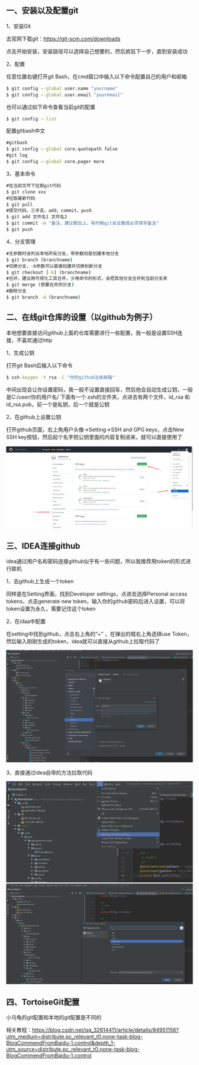 ## 一、安装以及配置git

1、安装Git

去官网下载git：https://git-scm.com/downloads

点击开始安装，安装路径可以选择自己想要的，然后疯狂下一步，直到安装成功

2、配置

任意位置右键打开git Bash，在cmd窗口中输入以下命令配置自己的用户和邮箱

```bat
$ git config --global user.name "yourname"
$ git config --global user.email "youremail"
```

也可以通过如下命令查看当前git的配置

```bat
$ git config --list
```

配置gitbash中文

```bat
#gitbash
$ git config --global core.quotepath false
#git log
$ git config --global core.pager more
```

3、基本命令

```bat
#在当前文件下拉取git代码
$ git clone xxx
#拉取最新代码
$ git pull
#提交代码，三步走，add，commit，push
$ git add 文件名1 文件名2
$ git commit -m "备注，建议都加上，有时候git会设置成必须填写备注"
$ git push
```

4、分支管理

```bat
#无参数时会列出本地所有分支，带参数则是创建本地分支
$ git branch (branchname)
#切换分支，-b参数可以直接创建并切换到新分支
$ git checkout [-b] (branchname)
#合并，建议用可视化工具合并，少用命令的形式，会把其他分支合并到当前分支来
$ git merge (想要合并的分支)
#删除分支
$ git branch -d (branchname)
```

## 二、在线git仓库的设置（以github为例子）

本地想要直接访问github上面的仓库需要进行一些配置，我一般是设置SSH连接，不喜欢通过http

1、生成公钥

打开git Bash后输入以下命令

```bat
$ ssh-keygen -t rsa -C "你的github注册邮箱"
```

中间出现会让你设置密码，我一般不设置直接回车，然后他会自动生成公钥，一般是C:/user/你的用户名/ 下面有一个.ssh的文件夹，点进去有两个文件，id_rsa 和 id_rsa.pub，前一个是私钥，后一个就是公钥

2、在github上设置公钥

打开github页面，右上角用户头像->Setting->SSH and GPG keys，点击New SSH key按钮，然后起个名字把公钥里面的内容复制进来，就可以直接使用了

![githubSetSSH](img/Git/githubSetSSH-16387089684721.png)



## 三、IDEA连接github

idea通过用户名和密码连接github似乎有一些问题，所以我推荐用token的形式进行联机

1、去github上生成一个token

同样是在Setting界面，找到Developer settings，点进去选择Personal access tokens，点击generate new token，输入你的github密码后进入设置，可以将token设置为永久，需要记住这个token

2、在idaa中配置

在setting中找到github，点击右上角的“+” ，在弹出的框右上角选择use Token，然后输入刚刚生成的token，idea就可以直接从github上拉取代码了

<img src="img/Git/ideaGitHubSet.png" alt="ideaGitHubSet" style="zoom:67%;" /> 

3、直接通过idea自带的方法拉取代码

<img src="img/Git/ideaGithubClone1.png" alt="ideaGithubClone1" style="zoom: 67%;" />

<img src="img/Git/ideaGithubClone2.png" alt="ideaGithubClone2" style="zoom: 50%;" />

## 四、TortoiseGit配置

小乌龟的git配置和本地的git配置是不同的

相关教程：https://blog.csdn.net/qq_32614411/article/details/84951156?utm_medium=distribute.pc_relevant_t0.none-task-blog-BlogCommendFromBaidu-1.control&depth_1-utm_source=distribute.pc_relevant_t0.none-task-blog-BlogCommendFromBaidu-1.control

